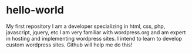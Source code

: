 # hello-world
My first repository
I am a developer specializing in html, css, php, javascript, jquery, etc
I am very familiar with wordpress.org and am expert in hosting and implementing wordpress sites.
I intend to learn to develop custom wordpress sites. Github will help me do this!
